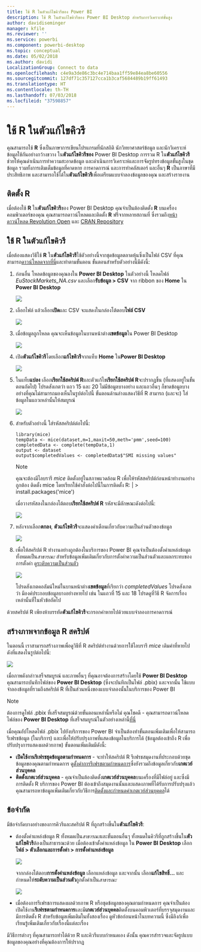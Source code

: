 ```yaml
---
title: ใช้ R ในตัวแก้ไขคิวรีของ Power BI
description: ใช้ R ในตัวแก้ไขคิวรีของ Power BI Desktop สำหรับการวิเคราะห์ขั้นสูง
author: davidiseminger
manager: kfile
ms.reviewer: ''
ms.service: powerbi
ms.component: powerbi-desktop
ms.topic: conceptual
ms.date: 05/02/2018
ms.author: davidi
LocalizationGroup: Connect to data
ms.openlocfilehash: c4e9a3de86c3bc4e714baa1ff59e84ea8be60556
ms.sourcegitcommit: 127df71c357127cca1b3caf5684489b19ff61493
ms.translationtype: HT
ms.contentlocale: th-TH
ms.lasthandoff: 07/03/2018
ms.locfileid: "37598857"
---
```

# <a name="using-r-in-query-editor"></a>ใช้ R ในตัวแก้ไขคิวรี
คุณสามารถใช้ **R** ซึ่งเป็นภาษาการเขียนโปรแกรมที่นักสถิติ นักวิทยาศาสตร์ข้อมูล และนักวิเคราะห์ข้อมูลใช้กันอย่างกว้างขวาง ใน**ตัวแก้ไขคิวรีของ** Power BI Desktop การรวม R ใน**ตัวแก้ไขคิวรี**ช่วยให้คุณดำเนินการทำความสะอาดข้อมูล และดำเนินการวิเคราะห์และการจัดรูปทรงข้อมูลขั้นสูงในชุดข้อมูล รวมทั้งการเติมเต็มข้อมูลที่คาดหาย การคาดการณ์ และการทำคลัสเตอร์ และอื่นๆ **R** เป็นภาษาที่มีประสิทธิภาพ และสามารถใช้ได้ใน**ตัวแก้ไขคิวรี**เพื่อเตรียมแบบจำลองข้อมูลของคุณ และสร้างรายงาน

## <a name="installing-r"></a>ติดตั้ง R
เมื่อต้องใช้ **R** ใน**ตัวแก้ไขคิวรี**ของ Power BI Desktop คุณจำเป็นต้องติดตั้ง **R** บนเครื่องคอมพิวเตอร์ของคุณ คุณสามารถดาวน์โหลดและติดตั้ง **R** ฟรีจากหลายสถานที่ ซึ่งรวมถึง[หน้าดาวน์โหลด Revolution Open](https://mran.revolutionanalytics.com/download/) และ [CRAN Repository](https://cran.r-project.org/bin/windows/base/)

## <a name="using-r-in-query-editor"></a>ใช้ R ในตัวแก้ไขคิวรี
เมื่อต้องแสดงวิธีใช้ **R** ใน**ตัวแก้ไขคิวรี**ใช้ตัวอย่างนี้จากชุดข้อมูลตลาดหุ้นซึ่งเป็นไฟล์ CSV ที่คุณสามารถ[ดาวน์โหลดจากที่นี่](http://download.microsoft.com/download/F/8/A/F8AA9DC9-8545-4AAE-9305-27AD1D01DC03/EuStockMarkets_NA.csv)และทำตามขั้นตอน ขั้นตอนสำหรับตัวอย่างนี้มีดังนี้:

1. ก่อนอื่น โหลดข้อมูลของคุณลงใน **Power BI Desktop** ในตัวอย่างนี้ โหลดไฟล์ *EuStockMarkets_NA.csv* และเลือก**รับข้อมูล > CSV** จาก ribbon ของ **Home** ใน **Power BI Desktop**

   ![](media/desktop-r-in-query-editor/r-in-query-editor_1.png)
2. เลือกไฟล์ แล้วเลือก**เปิด**และ CSV จะแสดงในกล่องโต้ตอบ**ไฟล์ CSV**

   ![](media/desktop-r-in-query-editor/r-in-query-editor_2.png)
3. เมื่อข้อมูลถูกโหลด คุณจะเห็นข้อมูลในบานหน้าต่าง**เขตข้อมูล**ใน Power BI Desktop

   ![](media/desktop-r-in-query-editor/r-in-query-editor_3.png)
4. เปิด**ตัวแก้ไขคิวรี**โดยเลือก**แก้ไขคิวรี**จากแท็บ **Home** ใน**Power BI Desktop**

   ![](media/desktop-r-in-query-editor/r-in-query-editor_4.png)
5. ในแท็บ**แปลง** เลือก**เรียกใช้สคริปต์ R**และตัวแก้ไข**เรียกใช้สคริปต์ R**จะปรากฏขึ้น (ที่แสดงอยู่ในขั้นตอนถัดไป) โปรดสังเกตว่า แถว 15 และ 20 ไม่มีข้อมูลบางอย่าง และแถวอื่นๆ ก็ขาดข้อมูลบางอย่างที่คุณไม่สามารถมองเห็นในรูปต่อไปนี้ ขั้นตอนด้านล่างแสดงวิธีที่ R สามารถ (และจะ) ใส่ข้อมูลในแถวเหล่านั้นให้สมบูรณ์

   ![](media/desktop-r-in-query-editor/r-in-query-editor_5d.png)
6. สำหรับตัวอย่างนี้ ใส่รหัสสคริปต์ต่อไปนี้:

       library(mice)
       tempData <- mice(dataset,m=1,maxit=50,meth='pmm',seed=100)
       completedData <- complete(tempData,1)
       output <- dataset
       output$completedValues <- completedData$"SMI missing values"

   > [!NOTE]
   > คุณจะต้องมีไลบรารี *mice* ติดตั้งอยู่ในสภาพแวดล้อม R เพื่อให้รหัสสคริปต์ก่อนหน้าทำงานอย่างถูกต้อง ติดตั้ง mice โดยเรียกใช้คำสั่งต่อไปนี้ในการติดตั้ง R: |      > install.packages('mice')
   > 
   > 

   เมื่อวางรหัสลงในกล่องโต้ตอบ**เรียกใช้สคริปต์ R** รหัสจะมีลักษณะดังต่อไปนี้:

   ![](media/desktop-r-in-query-editor/r-in-query-editor_5b.png)
7. หลังจากเลือก**ตกลง**, **ตัวแก้ไขคิวรี**จะแสดงคำเตือนเกี่ยวกับความเป็นส่วนตัวของข้อมูล

   ![](media/desktop-r-in-query-editor/r-in-query-editor_6.png)
8. เพื่อให้สคริปต์ R ทำงานอย่างถูกต้องในบริการของ Power BI คุณจำเป็นต้องตั้งค่าแหล่งข้อมูลทั้งหมดเป็น*สาธารณะ* สำหรับข้อมูลเพิ่มเติมเกี่ยวกับการตั้งค่าความเป็นส่วนตัวและผลกระทบของการตั้งค่า ดู[ระดับความเป็นส่วนตัว](desktop-privacy-levels.md)

   ![](media/desktop-r-in-query-editor/r-in-query-editor_7.png)

   โปรดสังเกตคอลัมน์ใหม่ในบานหน้าต่าง**เขตข้อมูล**ที่เรียกว่า *completedValues* โปรดสังเกตว่า มีองค์ประกอบข้อมูลบางอย่างหายไป เช่น ในแถวที่ 15 และ 18 โปรดดูที่วิธี R จัดการเรื่องเหล่านั้นที่ในหัวข้อถัดไป


ด้วยสคริปต์ R เพียงห้าบรรทัด**ตัวแก้ไขคิวรี**จะกรอกค่าหายไปด้วยแบบจำลองการคาดการณ์

## <a name="creating-visuals-from-r-script-data"></a>สร้างภาพจากข้อมูล R สคริปต์
ในตอนนี้ เราสามารถสร้างภาพเพื่อดูวิธีที่ R สคริปต์ทำงานด้วยการใช้ไลบรารี *mice* เติมค่าที่หายไป ดังที่แสดงในรูปต่อไปนี้:

![](media/desktop-r-in-query-editor/r-in-query-editor_8a.png)

เมื่อภาพดังกล่าวเสร็จสมบูรณ์ และภาพอื่นๆ ที่คุณอาจต้องการสร้างโดยใช้ **Power BI Desktop** คุณสามารถบันทึกไฟล์ของ **Power BI Desktop** (ซึ่งจะบันทึกเป็นไฟล์ .pbix) และจากนั้น ใช้แบบจำลองข้อมูลที่รวมถึงสคริปต์ R ที่เป็นส่วนหนึ่งของแบบจำลองนั้นในบริการของ Power BI

> [!NOTE]
> ต้องการดูไฟล์ .pbix ที่เสร็จสมบูรณ์ด้วยขั้นตอนเหล่านี้หรือไม่ คุณโชคดี - คุณสามารถดาวน์โหลดไฟล์ของ **Power BI Desktop** ที่เสร็จสมบูรณ์ในตัวอย่างเหล่านี้[ที่นี่](http://download.microsoft.com/download/F/8/A/F8AA9DC9-8545-4AAE-9305-27AD1D01DC03/Complete%20Values%20with%20R%20in%20PQ.pbix)

เมื่อคุณอัปโหลดไฟล์ .pbix ไปยังบริการของ Power BI จำเป็นต้องทำขั้นตอนเพิ่มเติมเพื่อให้สามารถรีเฟรชข้อมูล (ในบริการ) และเพื่อให้ปรับปรุงภาพที่แสดงข้อมูลในบริการได้ (ข้อมูลต้องเข้าถึง R เพื่อปรับปรุงการแสดงผลด้วยภาพ) ขั้นตอนเพิ่มเติมมีดังนี้:

* **เปิดใช้งานรีเฟรชชุดข้อมูลตามกำหนดการ** - จะทำให้สคริปต์ R รีเฟรชสมุดงานที่ประกอบด้วยชุดข้อมูลของคุณตามกำหนดการ ดู[ตั้งค่าการรีเฟรชตามกำหนดการ](refresh-scheduled-refresh.md)ซึ่งยังรวมถึงข้อมูลเกี่ยวกับ**เกตเวย์ส่วนบุคคล**
* **ติดตั้งเกตเวย์ส่วนบุคคล** - คุณจำเป็นต้องติดตั้ง**เกตเวย์ส่วนบุคคล**บนเครื่องที่มีไฟล์อยู่ และซึ่งมีการติดตั้ง R บริการของ Power BI ต้องเข้าถึงสมุดงานนั้นและแสดงภาพที่ได้รับการปรับปรุงแล้ว คุณสามารถหาข้อมูลเพิ่มเติมเกี่ยวกับวิธีการ[ติดตั้งและกำหนดค่าเกตเวย์ส่วนบุคคล](service-gateway-personal-mode.md)ได้

## <a name="limitations"></a>ข้อจำกัด
มีข้อจำกัดบางอย่างของการคิวรีและสคริปต์ R ที่ถูกสร้างขึ้นใน**ตัวแก้ไขคิวรี**:

* ต้องตั้งค่าแหล่งข้อมูล R ทั้งหมดเป็น*สาธารณะ*และขั้นตอนอื่นๆ ทั้งหมดในคิวรีที่ถูกสร้างขึ้นใน**ตัวแก้ไขคิวรี**ต้องเป็นสาธารณะด้วย เมื่อต้องเข้าตั้งค่าแหล่งข้อมูล ใน **Power BI Desktop** เลือก**ไฟล์ > ตัวเลือกและการตั้งค่า > การตั้งค่าแหล่งข้อมูล**

  ![](media/desktop-r-in-query-editor/r-in-query-editor_9.png)

  จากกล่องโต้ตอบ**การตั้งค่าแหล่งข้อมูล** เลือกแหล่งข้อมูล และจากนั้น เลือก**แก้ไขสิทธิ์...** และกำหนดให้**ระดับความเป็นส่วนตัว**ถูกตั้งค่าเป็น*สาธารณะ*

  ![](media/desktop-r-in-query-editor/r-in-query-editor_10.png)    
* เมื่อต้องการรีเฟรชการแสดงผลด้วยภาพ R หรือชุดข้อมูลของคุณตามกำหนดการ คุณจำเป็นต้องเปิดใช้งาน**รีเฟรชตามกำหนดการ**และมี**เกตเวย์ส่วนบุคคล**ติดตั้งบนคอมพิวเตอร์ที่บรรจุสมุดงานและมีการติดตั้ง R สำหรับข้อมูลเพิ่มเติมในทั้งสองเรื่อง ดูหัวข้อก่อนหน้าในบทความนี้ ซึ่งมีลิงก์เพื่อเรียนรู้เพิ่มเติมเกี่ยวกับเรื่องนี้แต่ละเรื่อง

มีวิธีการต่างๆ ที่คุณสามารถทำได้ด้วย R และคิวรีแบบกำหนดเอง ดังนั้น คุณควรสำรวจและจัดรูปแบบข้อมูลของคุณอย่างที่คุณต้องการให้ปรากฏ

